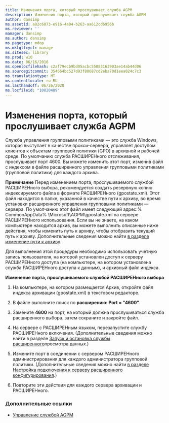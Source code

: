 ```yaml
---
title: Изменения порта, который прослушивает служба AGPM
description: Изменения порта, который прослушивает служба AGPM
author: dansimp
ms.assetid: a82c6873-e916-4a04-b263-aa612cd6956b
ms.reviewer: ''
manager: dansimp
ms.author: dansimp
ms.pagetype: mdop
ms.mktglfcycl: manage
ms.sitesec: library
ms.prod: w10
ms.date: 06/16/2016
ms.openlocfilehash: c2af79ecb9bd05acbc55083163903ae14ab44d06
ms.sourcegitcommit: 354664bc527d93f80687cd2eba70d1eea024c7c3
ms.translationtype: MT
ms.contentlocale: ru-RU
ms.lasthandoff: 06/26/2020
ms.locfileid: "10820489"
---
```

# Изменения порта, который прослушивает служба AGPM


Служба управления групповыми политиками — это служба Windows, которая выступает в качестве прокси-сервера, управляет доступом клиентов к объектам групповой политики (GPO) в архивной и рабочей среде. По умолчанию служба РАСШИРЕНного отслеживания, прослушивает порт 4600. Вы можете изменить этот порт, изменив файл с индексом в файле расширенного управления групповыми политиками (групповой политики) для каждого архива.

**Примечание**  Перед изменением порта, прослушиваемого службой РАСШИРЕНного выбора, рекомендуется создать резервную копию индексируемого файла в формате РАСШИРЕНного (gpostate.xml). Этот файл находится в папке, указанной в качестве пути к архиву, во время установки расширенного управления групповыми политиками — сервера. По умолчанию этот файл имеет следующий адрес:% CommonAppData% \\Microsoft\\AGPM\\gpostate.xml на сервере РАСШИРЕНного использования. Если вы не знаете, на каком компьютере находится архив, вы можете выполнить описанные ниже действия, чтобы изменить путь к архиву, чтобы отобразить текущий путь к архиву. Дополнительные сведения можно найти [в разделе изменение пути к архиву](modify-the-archive-path.md).

 

Для выполнения этой процедуры необходимо использовать учетную запись пользователя, на которой установлен доступ к серверу РАСШИРЕНного доступа (на компьютере, на котором установлена служба РАСШИРЕНного доступа к данным), и архивный файл индекса.

**Изменение порта, прослушиваемого службой РАСШИРЕНного выбора**

1.  На компьютере, на котором размещается Архив, откройте файл индекса архивации (gpostate.xml) в текстовом редакторе.

2.  В файле выполните поиск по **расширению: Port = "4600"**.

3.  Замените **4600** на порт, на который должна прослушиваться служба расширенного выбора. затем сохраните и закройте файл.

4.  На сервере с РАСШИРЕНным языком, перезапустите службу РАСШИРЕНного включения. (Дополнительные сведения можно найти в разделе [Запуск и остановка службы расширенного](start-and-stop-the-agpm-service.md)просмотра данных.)

5.  Измените порт в соединении с сервером РАСШИРЕНного администрирования для каждого администратора групповой политики. (Дополнительные сведения можно найти [в разделе Настройка подключения к серверу расширенного конфигурирования](configure-the-agpm-server-connection.md).)

6.  Повторите эти действия для каждого сервера архивации и РАСШИРЕНного.

### Дополнительные ссылки

-   [Управление службой AGPM](managing-the-agpm-service.md)

 

 





